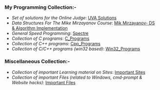 <!--
**HypertextAssassin0273/HypertextAssassin0273** is a ✨ _special_ ✨ repository because its `README.md` (this file) appears on your GitHub profile.

Here are some ideas to get you started:

- 🔭 I’m currently working on ...
- 🌱 I’m currently learning ...
- 👯 I’m looking to collaborate on ...
- 🤔 I’m looking for help with ...
- 💬 Ask me about ...
- 📫 How to reach me: ...
- 😄 Pronouns: ...
- ⚡ Fun fact: ...
-->
### My Programming Collection:-
- _Set of solutions for the Online Judge_:  [UVA Solutions](https://github.com/HypertextAssassin0273/UVA-Solutions)
- _Data Structures For The Mike Mirzayanov Course_:  [Mik Mirzayanov- DS & Algorithm Implementation](https://github.com/HypertextAssassin0273/Mike-Mirzayanov---DS-And-Algo-Implementation)
- _General Speed Programming_:  [Spectre](https://github.com/HypertextAssassin0273/Spectre)
- _Collection of C programs_:  [C_Programs](https://github.com/HypertextAssassin0273/Console_based_C-Programs)
- _Collection of C++ programs_:  [Cpp_Programs](https://github.com/HypertextAssassin0273/Console_based_Cpp-Programs)
- _Collection of C/C++ programs (win32 based)_:  [Win32_Programs](https://github.com/HypertextAssassin0273/Win32_based_programs)
### Miscellaneous Collection:-
- _Collection of important Learning material on Sites_:  [Important Sites](https://github.com/HypertextAssassin0273/HypertextAssassin0273/tree/master/Important%20Sites)
- _Collection of important Files (related to Windows, cmd-prompt & Website hacks)_:  [Important Files](https://github.com/HypertextAssassin0273/HypertextAssassin0273/tree/master/Important%20Files)
